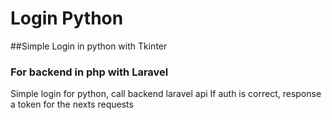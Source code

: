# Login Python
##Simple Login in python with Tkinter
### For backend in php with Laravel
Simple login for python, call backend laravel api
If auth is correct, response a token for the nexts requests 
